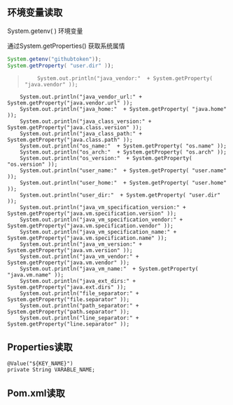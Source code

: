 

## 环境变量读取
System.getenv( ) 环境变量

通过System.getProperties() 获取系统属情
```java
System.getenv("githubtoken"));
System.getProperty( "user.dir" ));
```
>         System.out.println("java_vendor:"  + System.getProperty( "java.vendor" ));
        System.out.println("java_vendor_url:" + System.getProperty("java.vendor.url" ));
        System.out.println("java_home:"  + System.getProperty( "java.home" ));
        System.out.println("java_class_version:" + System.getProperty("java.class.version" ));
        System.out.println("java_class_path:" + System.getProperty("java.class.path" ));
        System.out.println("os_name:"  + System.getProperty( "os.name" ));
        System.out.println("os_arch:"  + System.getProperty( "os.arch" ));
        System.out.println("os_version:"  + System.getProperty( "os.version" ));
        System.out.println("user_name:"  + System.getProperty( "user.name" ));
        System.out.println("user_home:"  + System.getProperty( "user.home" ));
        System.out.println("user_dir:"  + System.getProperty( "user.dir" ));
        System.out.println("java_vm_specification_version:" + System.getProperty("java.vm.specification.version" ));
        System.out.println("java_vm_specification_vendor:" + System.getProperty("java.vm.specification.vendor" ));
        System.out.println("java_vm_specification_name:" + System.getProperty("java.vm.specification.name" ));
        System.out.println("java_vm_version:" + System.getProperty("java.vm.version" ));
        System.out.println("java_vm_vendor:" + System.getProperty("java.vm.vendor" ));
        System.out.println("java_vm_name:"  + System.getProperty( "java.vm.name" ));
        System.out.println("java_ext_dirs:" + System.getProperty("java.ext.dirs" ));
        System.out.println("file_separator:" + System.getProperty("file.separator" ));
        System.out.println("path_separator:" + System.getProperty("path.separator" ));
        System.out.println("line_separator:" + System.getProperty("line.separator" ));


## Properties读取

```
@Value("${KEY_NAME}")
private String VARABLE_NAME;
```

## Pom.xml读取